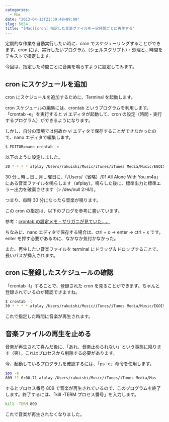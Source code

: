 ```yaml
---
categories:
  - Mac
date: "2013-04-13T21:39:48+09:00"
slug: 5654
title: "[Mac][cron] 指定した音楽ファイルを一定時間ごとに再生する"
---
```


定期的な作業を自動実行したい時に、cron でスケジューリングすることができます。cron には、実行したいプログラム（シェルスクリプト）・処理と、時間をテキストで指定します。

今回は、指定した時間ごとに音楽を鳴らすように設定してみます。

## cron にスケジュールを追加

cron にスケジュールを追加するために、Terminal を起動します。

cron スケジュールの編集には、crontab というプログラムを利用します。「crontab -e」を実行すると vi エディタが起動して、cron の設定（時間・実行するプログラム）ができるようになります。

しかし、自分の環境では何故か vi エディタで保存することができなかったので、nano エディタで編集します。

```bash
$ EDITOR=nano crontab -e
```

以下のように設定しました。

```bash
30 * * * * afplay /Users/rakuishi/Music/iTunes/iTunes Media/Music/EGOIST/All Alone With You - EP/01 All Alone With You.m4a > /dev/null 2>&1
```

30 分 _ 時 _ 日 _ 月 _ 曜日に、「/Users/（省略）/01 All Alone With You.m4a」にある音楽ファイルを鳴らします（afplay）。鳴らした後に、標準出力と標準エラー出力を破棄させます（> /dev/null 2>&1）。

つまり、毎時 30 分になったら音楽が鳴ります。

この cron の指定は、以下のブログを参考に書いています。

参考：[crontab の設定メモ - ザリガニが見ていた...。](http://d.hatena.ne.jp/zariganitosh/20090303/1236127071)

ちなみに、nano エディタで保存する場合は、ctrl + o → enter → ctrl + x です。enter を押す必要があるのに、なかなか気付かなかった。

また、再生したい音楽ファイルを terminal にドラッグ＆ドロップすることで、長いパスが挿入されます。

## cron に登録したスケジュールの確認

「crontab -l」することで、登録された cron を見ることができます。ちゃんと登録されているのが確認できますね。

```bash
$ crontab -l
30 * * * * afplay /Users/rakuishi/Music/iTunes/iTunes Media/Music/EGOIST/All Alone With You - EP/01 All Alone With You.m4a > /dev/null 2>&1
```

これで指定した時間に音楽が再生されます。

## 音楽ファイルの再生を止める

音楽が再生されて喜んだ後に、「あれ、音楽止められない」という事態に陥ります（笑）。これはプロセスから削除する必要があります。

今、起動しているプログラムを確認するには、「ps -e」命令を使用します。

```bash
$ps -e
809 ?? 0:00.71 afplay /Users/rakuishi/Music/iTunes/iTunes Media/Mus
```

するとプロセス番号 809 で音楽が再生されているので、このプログラムを終了します。終了するには、「kill -TERM プロセス番号」を入力します。

```bash
kill -TERM 809
```

これで音楽が再生されなくなりました。

